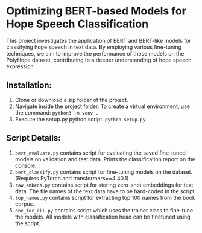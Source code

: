 # **Optimizing BERT-based Models for Hope Speech Classification**

This project investigates the application of BERT and BERT-like models for classifying hope speech in text data. By employing various fine-tuning techniques, we aim to improve the performance of these models on the PolyHope dataset, contributing to a deeper understanding of hope speech expression.

## **Installation:**

1) Clone or download a zip folder of the project.
2) Navigate inside the project folder. To create a virtual environment, use the command: `python3 -m venv .`
3) Execute the setup.py python script. `python setup.py`


## **Script Details:**
1) `bert_evaluate.py` contains script for evaluating the saved fine-tuned models on validation and test data. Prints the classification report on the console.
2) `bert_classify.py` contains script for fine-tuning models on the dataset. (Requires PyTorch and transformers==4.40.1)
3) `raw_embeds.py` contains script for storing zero-shot embeddings for text data. The file names of the text data have to be hard-coded in the script.
4) `top_names.py` contains script for extracting top 100 names from the book corpus.
5) `one_for_all.py` contains script which uses the trainer class to fine-tune the models. All models with classification head can be finetuned using the script.

 
